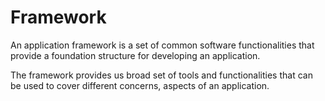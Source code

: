 # Framework

An application framework is a set of common software functionalities that provide a foundation structure for developing
an application.

The framework provides us broad set of tools and functionalities that can be used to cover different concerns, aspects
of an application.
